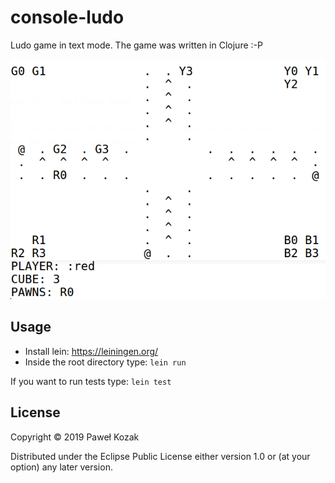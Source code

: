 # console-ludo

Ludo game in text mode. The game was written in Clojure :-P

![](./readme.png)

## Usage

- Install lein: https://leiningen.org/
- Inside the root directory type: `lein run`

If you want to run tests type: `lein test`

## License
Copyright © 2019 Paweł Kozak

Distributed under the Eclipse Public License either version 1.0 or (at
your option) any later version.